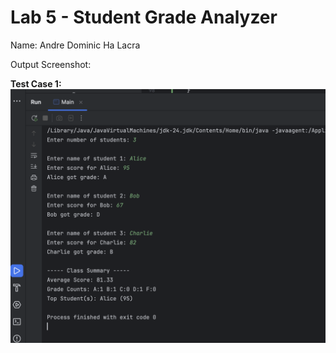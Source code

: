 <h1>Lab 5 - Student Grade Analyzer</h1>
Name: Andre Dominic Ha Lacra

Output Screenshot:

<strong>Test Case 1:</strong>
![Alt text](test-case-screenshots/Lab5-TestCase-Screenshot.png)

